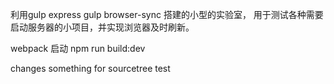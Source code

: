 利用gulp express gulp browser-sync 搭建的小型的实验室，
用于测试各种需要启动服务器的小项目，并实现浏览器及时刷新。

webpack 启动
npm run build:dev



changes something for sourcetree test
